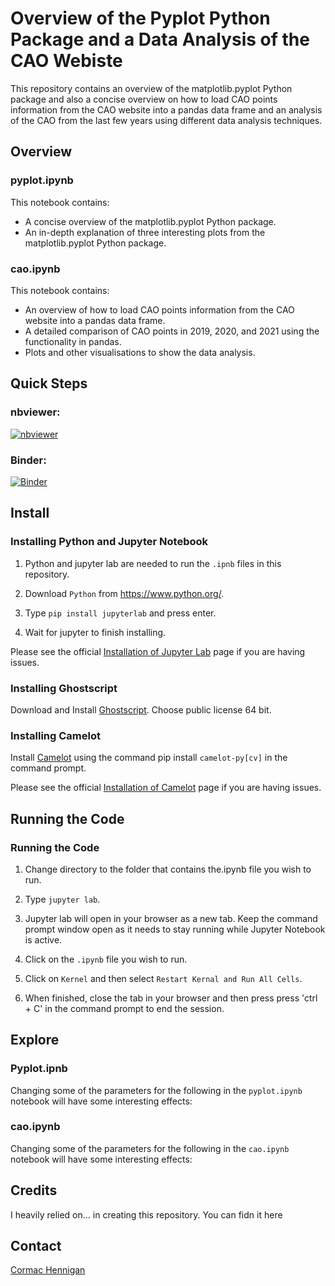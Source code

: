 # Overview of the Pyplot Python Package and a Data Analysis of the CAO Webiste

This repository contains an overview of the matplotlib.pyplot Python package and also a concise overview on how to load CAO points information from the CAO website into a pandas data frame and an analysis of the CAO from the last few years using different data analysis techniques.

## Overview

### pyplot.ipynb

This notebook contains:
- A concise overview of the matplotlib.pyplot Python package.
- An in-depth explanation of three interesting plots from the matplotlib.pyplot Python package.

### cao.ipynb

This notebook contains:
- An overview of how to load CAO points information from the CAO website into a pandas data frame.
- A detailed comparison of CAO points in 2019, 2020, and 2021 using the functionality in pandas.
- Plots and other visualisations to show the data analysis.

## Quick Steps

### nbviewer:

[![nbviewer](https://raw.githubusercontent.com/jupyter/design/master/logos/Badges/nbviewer_badge.svg)](https://nbviewer.jupyter.org/github/Cormac88/Fundamentals-of-Data-Analysis/tree/main/)

### Binder:

[![Binder](https://mybinder.org/badge_logo.svg)](https://mybinder.org/v2/gh/Cormac88/Fundamentals-of-Data-Analysis/HEAD)

## Install

### Installing Python and Jupyter Notebook

1. Python and jupyter lab are needed to run the `.ipnb` files in this repository.

1. Download `Python` from https://www.python.org/.

2. Type `pip install jupyterlab` and press enter.

3. Wait for jupyter to finish installing.

Please see the official [Installation of Jupyter Lab](https://jupyterlab.readthedocs.io/en/stable/getting_started/installation.html) page if you are having issues.

### Installing Ghostscript

Download and Install [Ghostscript](https://www.ghostscript.com/releases/gsdnld.html). Choose public license 64 bit.

### Installing Camelot

Install [Camelot](https://camelot-py.readthedocs.io/en/master/) using the command pip install `camelot-py[cv]` in the command prompt.

Please see the official [Installation of Camelot](https://camelot-py.readthedocs.io/en/master/user/install.html) page if you are having issues.

## Running the Code

### Running the Code

1. Change directory to the folder that contains the.ipynb file you wish to run.

2. Type `jupyter lab`.

3. Jupyter lab will open in your browser as a new tab. Keep the command prompt window open as it needs to stay running while Jupyter Notebook is active.

4. Click on the `.ipynb` file you wish to run.

5. Click on `Kernel` and then select `Restart Kernal and Run All Cells`.

6. When finished, close the tab in your browser and then press press 'ctrl + C' in the command prompt to end the session.

## Explore

### Pyplot.ipnb

Changing some of the parameters for the following in the `pyplot.ipynb` notebook will have some interesting effects:

### cao.ipynb

Changing some of the parameters for the following in the `cao.ipynb` notebook will have some interesting effects:

## Credits

I heavily relied on... in creating this repository. You can fidn it here

## Contact

[Cormac Hennigan](mailto:G00398284@gmit.ie)